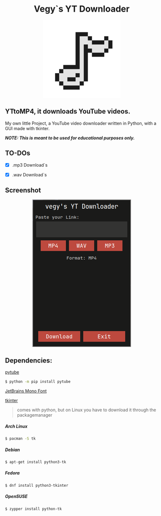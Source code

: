 <div align="center">
  <p>
    <h1>Vegy`s YT Downloader</h1>
  </p>
  <p>
    <a href="#"><img src="https://raw.githubusercontent.com/dasvegy/YTtoMP4/main/assets/img/icon_scaled.png" width="256" height="256" alt="pytube logo" /></a>
  </p>
</div>

## YTtoMP4, it downloads YouTube videos.
My own little Project, a YouTube video downloader written in Python, with a GUI made with tkinter.

***NOTE: This is meant to be used for educational purposes only.***

## TO-DOs
- [X] .mp3 Download`s
- [X] .wav Download`s


## Screenshot
<div align="center">
  <p>
    <a href="#"><img src="https://raw.githubusercontent.com/dasvegy/YTtoMP4/main/assets/img/Screenshot.png" width="324" height="484" alt="pytube logo" /></a>
  </p>
</div>

## Dependencies:
[pytube](https://github.com/pytube/pytube)
```bash
$ python -m pip install pytube
```

[JetBrains Mono Font](https://www.jetbrains.com/lp/mono/)

[tkinter](https://docs.python.org/3/library/tkinter.html)
  > comes with python, but on Linux you have to download it through the packagemanager

##### Arch Linux
```bash
$ pacman -S tk
```

##### Debian
```bash
$ apt-get install python3-tk
```

##### Fedora
```bash
$ dnf install python3-tkinter
```

##### OpenSUSE
```bash
$ zypper install python-tk
```
